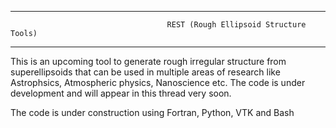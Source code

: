 **************************************************************************************
                                       REST (Rough Ellipsoid Structure Tools)
**************************************************************************************

This is an upcoming tool to generate rough irregular structure from superellipsoids that can be used
in multiple areas of research like Astrophsics, Atmospheric physics, Nanoscience etc. The code is under 
development and will appear in this thread very soon. 

The code is under construction using Fortran, Python, VTK and Bash
